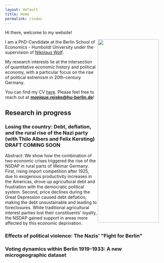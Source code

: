 ```yaml
---
layout: default
title: Home
permalink: /index
---
```


Hi there, welcome to my website!

<img align="right" src=".docs/assets/images/IMG_3938.jpeg" width="200" height="600" >

I am a PhD-Candidate at the Berlin School of Economics - Humboldt University under the supervision of [Nikolaus Wolf](https://sites.google.com/site/nikolauswolf01). 

My research interests lie at the intersection of quantitative economic history and political economy, with a particular focus on the rise of political extremism in 20th-century Germany. 

You can find my CV [here](https://www.dropbox.com/scl/fi/r8vwb4pqgi8mwggv4g7s9/CV-Monique-Reiske.pdf?rlkey=4gwxd59doowmeqeio3z0ackgv&dl=0). 
Please feel free to reach out at **monique.reiske@hu-berlin.de**!

## Research in progress

### Losing the country: Debt, deflation, and the rural rise of the Nazi party (with Thilo Albers and Felix Kersting) DRAFT COMING SOON

Abstract: 
We show how the combination of two economic crises triggered the rise of the NSDAP in rural parts of Weimar Germany. First, rising import competition after 1925, due to exogenous productivity increases in the Americas, drove up agricultural debt and frustration with the democratic political system. Second, price declines during the Great Depression caused  debt deflation, making the debt unsustainable and leading to foreclosures. While traditional agricultural interest parties lost their constituents' loyalty, the NSDAP gained support in areas more affected by this economic deprivation.

### Effects of political violence: The Nazis' "Fight for Berlin"

### Voting dynamics within Berlin 1919-1933: A new microgeographic dataset

